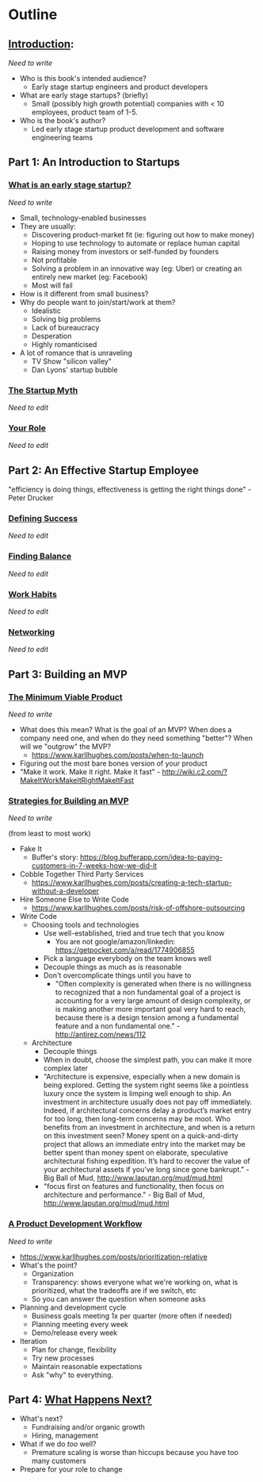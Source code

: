 # Outline

## [Introduction](chapters/0-introduction.md):
*Need to write*

- Who is this book's intended audience?
  - Early stage startup engineers and product developers
- What are early stage startups? (briefly)
  - Small (possibly high growth potential) companies with < 10 employees, product team of 1-5.
- Who is the book's author?
  - Led early stage startup product development and software engineering teams


## Part 1: An Introduction to Startups

### [What is an early stage startup?](chapters/1-1-what-is-startup.md)
*Need to write*

- Small, technology-enabled businesses
- They are usually:
  - Discovering product-market fit (ie: figuring out how to make money)
  - Hoping to use technology to automate or replace human capital
  - Raising money from investors or self-funded by founders
  - Not profitable
  - Solving a problem in an innovative way (eg: Uber) or creating an entirely new market (eg: Facebook)
  - Most will fail
- How is it different from small business?
- Why do people want to join/start/work at them?
  - Idealistic
  - Solving big problems
  - Lack of bureaucracy
  - Desperation
  - Highly romanticised
- A lot of romance that is unraveling
  - TV Show "silicon valley"
  - Dan Lyons' startup bubble
    
### [The Startup Myth](chapters/1-2-myths.md)
*Need to edit*

### [Your Role](chapters/1-3-role.md)
*Need to edit*


## Part 2: An Effective Startup Employee
"efficiency is doing things, effectiveness is getting the right things done" - Peter Drucker

### [Defining Success](chapters/2-1-defining-success.md)
*Need to edit*

### [Finding Balance](chapters/2-2-balance.md)
*Need to edit*

### [Work Habits](chapters/2-3-work-habits.md)
*Need to edit*

### [Networking](chapters/2-4-networking.md)
*Need to edit*


## Part 3: Building an MVP

### [The Minimum Viable Product](chapters/3-1-defining-mvp.md)
*Need to write*

- What does this mean? What is the goal of an MVP? When does a company need one, and when do they need something "better"? When will we "outgrow" the MVP?
  - https://www.karllhughes.com/posts/when-to-launch
- Figuring out the most bare bones version of your product 
- "Make it work. Make it right. Make it fast" - http://wiki.c2.com/?MakeItWorkMakeItRightMakeItFast
  
### [Strategies for Building an MVP](chapters/3-2-mvp-strategies.md)
*Need to write*

(from least to most work)

- Fake It
  - Buffer's story: https://blog.bufferapp.com/idea-to-paying-customers-in-7-weeks-how-we-did-it
- Cobble Together Third Party Services
  - https://www.karllhughes.com/posts/creating-a-tech-startup-without-a-developer
- Hire Someone Else to Write Code
  - https://www.karllhughes.com/posts/risk-of-offshore-outsourcing
- Write Code
  - Choosing tools and technologies
    - Use well-established, tried and true tech that you know
      - You are not google/amazon/linkedin: https://getpocket.com/a/read/1774906855
    - Pick a language everybody on the team knows well
    - Decouple things as much as is reasonable
    - Don't overcomplicate things until you have to
      - "Often complexity is generated when there is no willingness to recognized that a non fundamental goal of a project is accounting for a very large amount of design complexity, or is making another more important goal very hard to reach, because there is a design tension among a fundamental feature and a non fundamental one." - http://antirez.com/news/112
  - Architecture
    - Decouple things
    - When in doubt, choose the simplest path, you can make it more complex later
    - "Architecture is expensive, especially when a new domain is being explored. Getting the system right seems like a pointless luxury once the system is limping well enough to ship. An investment in architecture usually does not pay off immediately. Indeed, if architectural concerns delay a product’s market entry for too long, then long-term concerns may be moot. Who benefits from an investment in architecture, and when is a return on this investment seen? Money spent on a quick-and-dirty project that allows an immediate entry into the market may be better spent than money spent on elaborate, speculative architectural fishing expedition. It’s hard to recover the value of your architectural assets if you’ve long since gone bankrupt." - Big Ball of Mud, http://www.laputan.org/mud/mud.html
    - "focus first on features and functionality, then focus on architecture and performance." - Big Ball of Mud, http://www.laputan.org/mud/mud.html

### [A Product Development Workflow](chapters/3-3-product-workflow.md)
*Need to write*

- https://www.karllhughes.com/posts/prioritization-relative
- What's the point?
  - Organization
  - Transparency: shows everyone what we're working on, what is prioritized, what the tradeoffs are if we switch, etc
  - So you can answer the question when someone asks
- Planning and development cycle
  - Business goals meeting 1x per quarter (more often if needed)
  - Planning meeting every week
  - Demo/release every week
- Iteration
  - Plan for change, flexibility
  - Try new processes
  - Maintain reasonable expectations
  - Ask "why" to everything.


## Part 4: [What Happens Next?](chapters/4-whats-next.md)
- What's next?
  - Fundraising and/or organic growth
  - Hiring, management
- What if we do _too_ well?
  - Premature scaling is worse than hiccups because you have too many customers
- Prepare for your role to change
